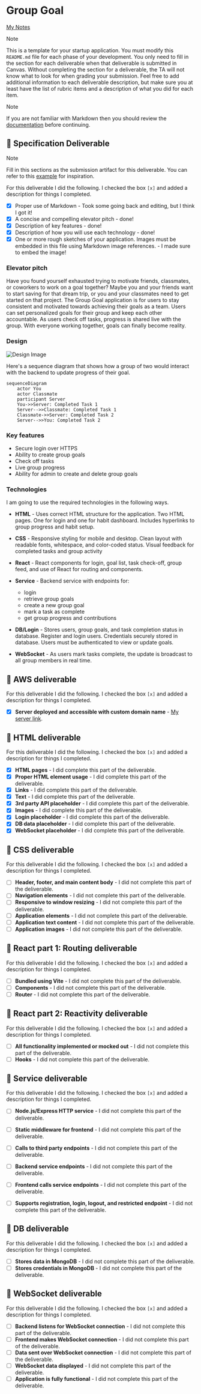 # Group Goal

[My Notes](notes.md)

> [!NOTE]
>  This is a template for your startup application. You must modify this `README.md` file for each phase of your development. You only need to fill in the section for each deliverable when that deliverable is submitted in Canvas. Without completing the section for a deliverable, the TA will not know what to look for when grading your submission. Feel free to add additional information to each deliverable description, but make sure you at least have the list of rubric items and a description of what you did for each item.

> [!NOTE]
>  If you are not familiar with Markdown then you should review the [documentation](https://docs.github.com/en/get-started/writing-on-github/getting-started-with-writing-and-formatting-on-github/basic-writing-and-formatting-syntax) before continuing.

## 🚀 Specification Deliverable

> [!NOTE]
>  Fill in this sections as the submission artifact for this deliverable. You can refer to this [example](https://github.com/webprogramming260/startup-example/blob/main/README.md) for inspiration.

For this deliverable I did the following. I checked the box `[x]` and added a description for things I completed.

- [x] Proper use of Markdown - Took some going back and editing, but I think I got it!
- [x] A concise and compelling elevator pitch - done!
- [x] Description of key features - done!
- [x] Description of how you will use each technology - done!
- [x] One or more rough sketches of your application. Images must be embedded in this file using Markdown image references. - I made sure to embed the image!

### Elevator pitch

Have you found yourself exhausted trying to motivate friends, classmates, or coworkers to work on a goal together? Maybe you and your friends want to start saving for that dream trip, or you and your classmates need to get started on that project. The Group Goal application is for users to stay consistent and motivated towards achieving their goals as a team. Users can set personalized goals for their group and keep each other accountable. As users check off tasks, progress is shared live with the group. With everyone working together, goals can finally become reality.

### Design

![Design Image](design_image.PNG)

Here's a sequence diagram that shows how a group of two would interact with the backend to update progress of their goal.

```mermaid
sequenceDiagram
    actor You
    actor Classmate
    participant Server
    You->>Server: Completed Task 1
    Server-->>Classmate: Completed Task 1
    Classmate->>Server: Completed Task 2
    Server-->>You: Completed Task 2 
```

### Key features

- Secure login over HTTPS
- Ability to create group goals
- Check off tasks
- Live group progress
- Ability for admin to create and delete group goals

### Technologies

I am going to use the required technologies in the following ways.

- **HTML** - Uses correct HTML structure for the application. Two HTML pages. One for login and one for habit dashboard. Includes hyperlinks to group progress and habit setup.
- **CSS** - Responsive styling for mobile and desktop. Clean layout with readable fonts, whitespace, and color-coded status. Visual feedback for completed tasks and group activity
- **React** - React components for login, goal list, task check-off, group feed, and use of React for routing and components.
- **Service** - Backend service with endpoints for:
  - login
  - retrieve group goals
  - create a new group goal
  - mark a task as complete
  - get group progress and contributions

- **DB/Login** - Stores users, group goals, and task completion status in database. Register and login users. Credentials securely stored in database. Users must be authenticated to view or update goals.
- **WebSocket** - As users mark tasks complete, the update is broadcast to all group members in real time. 

## 🚀 AWS deliverable

For this deliverable I did the following. I checked the box `[x]` and added a description for things I completed.

- [x] **Server deployed and accessible with custom domain name** - [My server link](https://groupgoal.click).

## 🚀 HTML deliverable

For this deliverable I did the following. I checked the box `[x]` and added a description for things I completed.

- [x] **HTML pages** - I did complete this part of the deliverable.
- [x] **Proper HTML element usage** - I did complete this part of the deliverable.
- [x] **Links** - I did complete this part of the deliverable.
- [x] **Text** - I did complete this part of the deliverable.
- [x] **3rd party API placeholder** - I did complete this part of the deliverable.
- [x] **Images** - I did complete this part of the deliverable.
- [x] **Login placeholder** - I did complete this part of the deliverable.
- [x] **DB data placeholder** - I did complete this part of the deliverable.
- [x] **WebSocket placeholder** - I did complete this part of the deliverable.

## 🚀 CSS deliverable

For this deliverable I did the following. I checked the box `[x]` and added a description for things I completed.

- [ ] **Header, footer, and main content body** - I did not complete this part of the deliverable.
- [ ] **Navigation elements** - I did not complete this part of the deliverable.
- [ ] **Responsive to window resizing** - I did not complete this part of the deliverable.
- [ ] **Application elements** - I did not complete this part of the deliverable.
- [ ] **Application text content** - I did not complete this part of the deliverable.
- [ ] **Application images** - I did not complete this part of the deliverable.

## 🚀 React part 1: Routing deliverable

For this deliverable I did the following. I checked the box `[x]` and added a description for things I completed.

- [ ] **Bundled using Vite** - I did not complete this part of the deliverable.
- [ ] **Components** - I did not complete this part of the deliverable.
- [ ] **Router** - I did not complete this part of the deliverable.

## 🚀 React part 2: Reactivity deliverable

For this deliverable I did the following. I checked the box `[x]` and added a description for things I completed.

- [ ] **All functionality implemented or mocked out** - I did not complete this part of the deliverable.
- [ ] **Hooks** - I did not complete this part of the deliverable.

## 🚀 Service deliverable

For this deliverable I did the following. I checked the box `[x]` and added a description for things I completed.

- [ ] **Node.js/Express HTTP service** - I did not complete this part of the deliverable.
- [ ] **Static middleware for frontend** - I did not complete this part of the deliverable.
- [ ] **Calls to third party endpoints** - I did not complete this part of the deliverable.
- [ ] **Backend service endpoints** - I did not complete this part of the deliverable.
- [ ] **Frontend calls service endpoints** - I did not complete this part of the deliverable.
- [ ] **Supports registration, login, logout, and restricted endpoint** - I did not complete this part of the deliverable.


## 🚀 DB deliverable

For this deliverable I did the following. I checked the box `[x]` and added a description for things I completed.

- [ ] **Stores data in MongoDB** - I did not complete this part of the deliverable.
- [ ] **Stores credentials in MongoDB** - I did not complete this part of the deliverable.

## 🚀 WebSocket deliverable

For this deliverable I did the following. I checked the box `[x]` and added a description for things I completed.

- [ ] **Backend listens for WebSocket connection** - I did not complete this part of the deliverable.
- [ ] **Frontend makes WebSocket connection** - I did not complete this part of the deliverable.
- [ ] **Data sent over WebSocket connection** - I did not complete this part of the deliverable.
- [ ] **WebSocket data displayed** - I did not complete this part of the deliverable.
- [ ] **Application is fully functional** - I did not complete this part of the deliverable.

